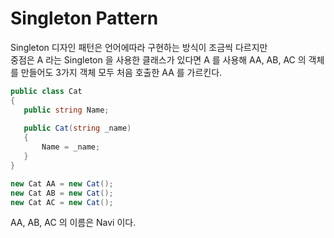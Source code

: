 # Singleton Pattern

Singleton 디자인 패턴은 언어에따라 구현하는 방식이 조금씩 다르지만  
중점은 A 라는 Singleton 을 사용한 클래스가 있다면 A 를 사용해 AA, AB, AC 의 객체를 만들어도 3가지 객체 모두 처음 호출한 AA 를 가르킨다.

```c#
public class Cat
{
   public string Name;
   
   public Cat(string _name)
   {
       Name = _name; 
   }	
}

new Cat AA = new Cat();
new Cat AB = new Cat();
new Cat AC = new Cat();
```
AA, AB, AC 의 이름은 Navi 이다.
